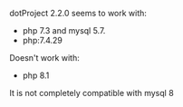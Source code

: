 dotProject 2.2.0 seems to work with: 
- php 7.3 and mysql 5.7. 
- php:7.4.29

Doesn't work with:
- php 8.1

It is not completely compatible with mysql 8
